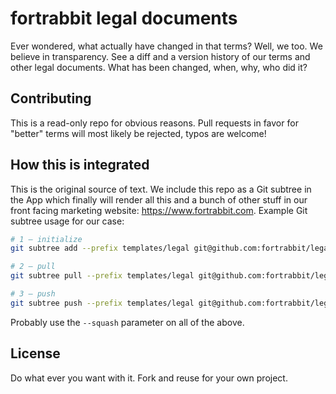 # fortrabbit legal documents

Ever wondered, what actually have changed in that terms? Well, we too. We believe in transparency. See a diff and a version history of our terms and other legal documents. What has been changed, when, why, who did it?

## Contributing

This is a read-only repo for obvious reasons. Pull requests in favor for "better" terms will most likely be rejected, typos are welcome!

## How this is integrated

This is the original source of text. We include this repo as a Git subtree in the App which finally will render all this and a bunch of other stuff in our front facing marketing website: https://www.fortrabbit.com. Example Git subtree usage for our case:

```bash
# 1 — initialize
git subtree add --prefix templates/legal git@github.com:fortrabbit/legal master

# 2 — pull
git subtree pull --prefix templates/legal git@github.com:fortrabbit/legal master

# 3 — push
git subtree push --prefix templates/legal git@github.com:fortrabbit/legal master
```

Probably use the `--squash` parameter on all of the above.


## License

Do what ever you want with it. Fork and reuse for your own project.